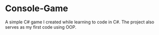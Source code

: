 # Console-Game

A simple C# game I created while learning to code in C#. The project also serves as my first code using OOP.
